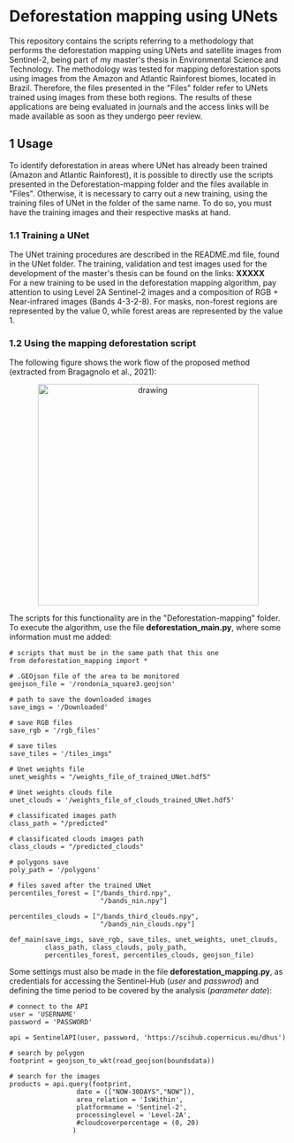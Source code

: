 # Deforestation mapping using UNets

This repository contains the scripts referring to a methodology that performs the deforestation mapping using UNets and satellite images from Sentinel-2, 
being part of my master's thesis in Environmental Science and Technology.
The methodology was tested for mapping deforestation spots using images from the Amazon and Atlantic Rainforest biomes, 
located in Brazil. Therefore, the files presented in the "Files" folder refer to UNets trained using images from these both regions. 
The results of these applications are being evaluated in journals and the access links will be made available as soon as they undergo peer review.
<br/>

## 1 Usage

To identify deforestation in areas where UNet has already been trained (Amazon and Atlantic Rainforest), it is possible to directly use the scripts presented in the 
Deforestation-mapping folder and the files available in "Files". Otherwise, it is necessary to carry out a new training, using the training files of UNet in the folder of the same name. 
To do so, you must have the training images and their respective masks at hand.

### 1.1 Training a UNet
The UNet training procedures are described in the README.md file, found in the UNet folder. The training, validation and test 
images used for the development of the master's thesis can be found on the links: **XXXXX**
<br/>
For a new training to be used in the deforestation mapping algorithm, pay attention to using Level 2A Sentinel-2 images and a composition of
RGB + Near-infrared images (Bands 4-3-2-8).
For masks, non-forest regions are represented by the value 0, while forest areas are represented by the value 1.

### 1.2 Using the mapping deforestation script
The following figure shows the work flow of the proposed method (extracted from Bragagnolo et al., 2021):

<p align="center"><img src="https://i.postimg.cc/90Y7CGHr/fluxograma.png" alt="drawing" width="400"/></p>

The scripts for this functionality are in the "Deforestation-mapping" folder. 
<br/>
To execute the algorithm, use the file **deforestation_main.py**, where some information must me added:

  
    # scripts that must be in the same path that this one
    from deforestation_mapping import *
    
    # .GEOjson file of the area to be monitored
    geojson_file = '/rondonia_square3.geojson'
    
    # path to save the downloaded images
    save_imgs = '/Downloaded'
    
    # save RGB files
    save_rgb = '/rgb_files'
    
    # save tiles
    save_tiles = '/tiles_imgs"
    
    # Unet weights file
    unet_weights = "/weights_file_of_trained_UNet.hdf5"
    
    # Unet weights clouds file
    unet_clouds = '/weights_file_of_clouds_trained_UNet.hdf5'
    
    # classificated images path
    class_path = "/predicted"
    
    # classificated clouds images path
    class_clouds = "/predicted_clouds"
    
    # polygons save
    poly_path = '/polygons'
    
    # files saved after the trained UNet
    percentiles_forest = ["/bands_third.npy",
                           "/bands_nin.npy"]
    
    percentiles_clouds = ["/bands_third_clouds.npy",
                           "/bands_nin_clouds.npy"]
    
    def_main(save_imgs, save_rgb, save_tiles, unet_weights, unet_clouds,
             class_path, class_clouds, poly_path, 
             percentiles_forest, percentiles_clouds, geojson_file)

Some settings must also be made in the file **deforestation_mapping.py**, as credentials for accessing the Sentinel-Hub (*user* and *passwrod*) 
and defining the time period to be covered by the analysis (*parameter date*):

    # connect to the API
    user = 'USERNAME'
    password = 'PASSWORD' 
    
    api = SentinelAPI(user, password, 'https://scihub.copernicus.eu/dhus')
    
    # search by polygon
    footprint = geojson_to_wkt(read_geojson(boundsdata))
    
    # search for the images
    products = api.query(footprint,
                     date = (["NOW-30DAYS","NOW"]),
                     area_relation = 'IsWithin',
                     platformname = 'Sentinel-2',
                     processinglevel = 'Level-2A',
                     #cloudcoverpercentage = (0, 20)
                    )

